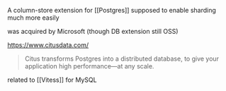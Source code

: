 A column-store extension for [[Postgres]] supposed to enable sharding much more easily

was acquired by Microsoft (though DB extension still OSS)

https://www.citusdata.com/

> Citus transforms Postgres into a distributed database, to give your application high performance—at any scale.

related to [[Vitess]] for MySQL